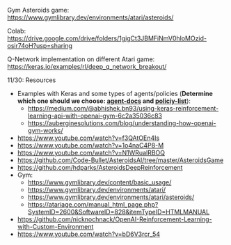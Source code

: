 Gym Asteroids game: https://www.gymlibrary.dev/environments/atari/asteroids/

Colab: https://drive.google.com/drive/folders/1gigCt3JBMFiNmV0hloMOzid-osir74oH?usp=sharing

Q-Network implementation on different Atari game: https://keras.io/examples/rl/deep_q_network_breakout/

11/30: Resources
* Examples with Keras and some types of agents/policies (**Determine which one should we choose: [agent-docs](https://keras-rl.readthedocs.io/en/latest/) and [policiy-list](https://github.com/keras-rl/keras-rl/blob/master/rl/policy.py)**):
    * https://medium.com/@abhishek.bn93/using-keras-reinforcement-learning-api-with-openai-gym-6c2a35036c83
    * https://auberginesolutions.com/blog/understanding-how-openai-gym-works/
* https://www.youtube.com/watch?v=f3QAtOEn4Is
* https://www.youtube.com/watch?v=1o4naC4P8-M
* https://www.youtube.com/watch?v=N1WRualRBOQ
* https://github.com/Code-Bullet/AsteroidsAI/tree/master/AsteroidsGame
* https://github.com/hdparks/AsteroidsDeepReinforcement
* Gym:
    * https://www.gymlibrary.dev/content/basic_usage/
    * https://www.gymlibrary.dev/environments/atari/
    * https://www.gymlibrary.dev/environments/atari/asteroids/
    * https://atariage.com/manual_html_page.php?SystemID=2600&SoftwareID=828&itemTypeID=HTMLMANUAL
* https://github.com/nicknochnack/OpenAI-Reinforcement-Learning-with-Custom-Environment
* https://www.youtube.com/watch?v=bD6V3rcr_54